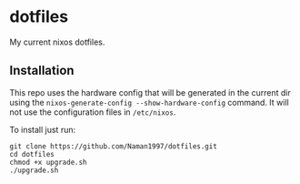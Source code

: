 # dotfiles

My current nixos dotfiles.

## Installation

This repo uses the hardware config that will be generated in the current dir using the `nixos-generate-config --show-hardware-config` command. It will not use the configuration files in `/etc/nixos`.

To install just run:

```
git clone https://github.com/Naman1997/dotfiles.git
cd dotfiles
chmod +x upgrade.sh
./upgrade.sh
```
